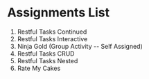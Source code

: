 # Assignments List

1. Restful Tasks Continued
2. Restful Tasks Interactive
3. Ninja Gold (Group Activity -- Self Assigned)
4. Restful Tasks CRUD
5. Restful Tasks Nested
6. Rate My Cakes
